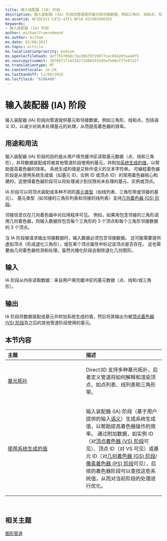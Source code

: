 ```yaml
---
title: 输入装配器 (IA) 阶段
description: 输入装配器 (IA) 阶段向管道提供基元和邻接数据，例如三角形、线和点，包括语义 ID，以减少对尚未处理基元的处理，从而提高着色器的效率。
ms.assetid: AF1DC611-C872-47F1-BF1A-92C68C8903E6
keywords:
- 输入装配器 (IA) 阶段
author: michaelfromredmond
ms.author: mithom
ms.date: 02/08/2017
ms.topic: article
ms.localizationpriority: medium
ms.openlocfilehash: def755f868c7ea30679f19877cec84b20faa44f5
ms.sourcegitcommit: 38f06f1714334273d865935d9afb80efffe97a17
ms.translationtype: MT
ms.contentlocale: zh-CN
ms.lasthandoff: 11/09/2018
ms.locfileid: "6186468"
---
```

# <a name="input-assembler-ia-stage"></a>输入装配器 (IA) 阶段


输入装配器 (IA) 阶段向管道提供基元和邻接数据，例如三角形、线和点，包括语义 ID，以减少对尚未处理基元的处理，从而提高着色器的效率。

## <a name="span-idpurpose-and-usesspanspan-idpurpose-and-usesspanspan-idpurpose-and-usesspanpurpose-and-uses"></a><span id="Purpose-and-uses"></span><span id="purpose-and-uses"></span><span id="PURPOSE-AND-USES"></span>用途和用法


输入装配器 (IA) 阶段的目的是从用户填充缓冲区读取基元数据（点、线和三角形），并将数据装配成将被其他管道阶段使用的基元，并附加[系统生成的值](https://msdn.microsoft.com/library/windows/desktop/bb509647)，以帮助提高着色器的效率。 系统生成的值是又称作语义的文本字符串。 可编程着色器阶段是从使用系统生成值（如基元 ID、实例 ID 或顶点 ID）的常用着色器核心构建的，这使得着色器阶段可以将处理减少到仅限尚未处理的基元、实例或顶点。

IA 阶段可以将顶点装配成多种不同的[基元类型](primitive-topologies.md)（如线列表、三角形带或邻接的基元）。 基元类型（如邻接的三角形列表和邻接的线列表）支持[几何着色器 (GS) 阶段](geometry-shader-stage--gs-.md)。

邻接信息仅在几何着色器中对应用程序可见。 例如，如果用包含邻接的三角形调用几何着色器，则输入数据将包含每个三角形的 3 个顶点和每个三角形邻接数据的 3 个顶点。

当 IA 阶段被请求输出邻接数据时，输入数据必须包含邻接数据。 这可能需要提供虚拟顶点（形成退化三角形），或在某个顶点属性中标记该顶点是否存在。 这也需要由几何着色器检测和处理，虽然光栅化阶段会剔除退化几何图形。

## <a name="span-idinputspanspan-idinputspanspan-idinputspaninput"></a><span id="Input"></span><span id="input"></span><span id="INPUT"></span>输入


IA 阶段从内存读取数据：来自用户填充缓冲区的基元数据（点、线和/或三角形）。

## <a name="span-idoutputspanspan-idoutputspanspan-idoutputspanoutput"></a><span id="Output"></span><span id="output"></span><span id="OUTPUT"></span>输出


IA 阶段将数据装配成基元并附加系统生成的值，然后将其输出为被[顶点着色器 (VS) 阶段](vertex-shader-stage--vs-.md)及之后的其他管道阶段使用的基元。

## <a name="span-idin-this-sectionspanin-this-section"></a><span id="in-this-section"></span>本节内容


<table>
<colgroup>
<col width="50%" />
<col width="50%" />
</colgroup>
<thead>
<tr class="header">
<th align="left">主题</th>
<th align="left">描述</th>
</tr>
</thead>
<tbody>
<tr class="odd">
<td align="left"><p><a href="primitive-topologies.md">基元拓扑</a></p></td>
<td align="left"><p>Direct3D 支持多种基元拓扑，后者定义管道将如何解释和渲染顶点，如点列表、线列表和三角形带。</p></td>
</tr>
<tr class="even">
<td align="left"><p><a href="using-system-generated-values.md">使用系统生成的值</a></p></td>
<td align="left"><p>输入装配器 (IA) 阶段（基于用户提供的输入<a href="https://msdn.microsoft.com/library/windows/desktop/bb509647">语义</a>）生成系统生成值，以帮助提高着色器操作的效率。 通过附加数据，如实例 ID（对<a href="vertex-shader-stage--vs-.md">顶点着色器 (VS) 阶段</a>可见）、顶点 ID（对 VS 可见）或基元 ID（对<a href="geometry-shader-stage--gs-.md">几何着色器 (GS) 阶段</a>/<a href="pixel-shader-stage--ps-.md">像素着色器 (PS) 阶段</a>可见），后续的着色器阶段可以查找这些系统值，从而对当前阶段的处理进行优化。</p></td>
</tr>
</tbody>
</table>

 

## <a name="span-idrelated-topicsspanrelated-topics"></a><span id="related-topics"></span>相关主题


[图形管道](graphics-pipeline.md)

 

 




